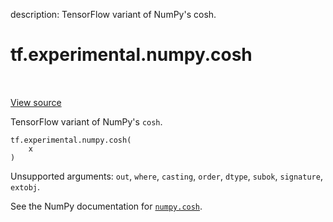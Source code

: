description: TensorFlow variant of NumPy's cosh.

<div itemscope itemtype="http://developers.google.com/ReferenceObject">
<meta itemprop="name" content="tf.experimental.numpy.cosh" />
<meta itemprop="path" content="Stable" />
</div>

# tf.experimental.numpy.cosh

<!-- Insert buttons and diff -->

<table class="tfo-notebook-buttons tfo-api nocontent" align="left">

</table>

<a target="_blank" class="external" href="/code/stable/tensorflow/python/ops/numpy_ops/np_math_ops.py">View source</a>



TensorFlow variant of NumPy's `cosh`.

<pre class="devsite-click-to-copy prettyprint lang-py tfo-signature-link">
<code>tf.experimental.numpy.cosh(
    x
)
</code></pre>



<!-- Placeholder for "Used in" -->

Unsupported arguments: `out`, `where`, `casting`, `order`, `dtype`, `subok`, `signature`, `extobj`.

See the NumPy documentation for [`numpy.cosh`](https://numpy.org/doc/1.16/reference/generated/numpy.cosh.html).